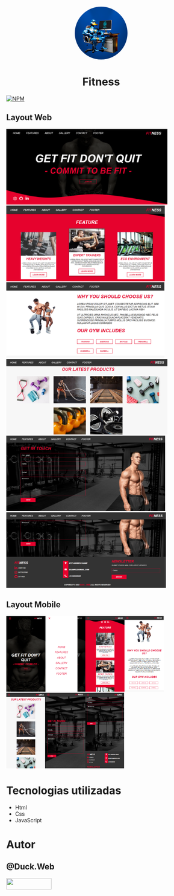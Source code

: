 <p align="center">
 <a href="https://github.com/duck-developer">
    <img style="border-radius: 50%; overflow: hidden; width: 140px; height: 140px;" src="image/duck.web.png" alt="@Duck.Web" >
  </a>
  <h1 align="center">Fitness</h1>
</p>

[![NPM](https://img.shields.io/npm/l/react)](https://github.com/devsuperior/sds1-wmazoni/blob/master/LICENSE) 

## Layout Web
<img src="./readme/img1.png" alt="@Hawk_web" height="200"><img src="./readme/img2.png" alt="@Hawk_web" height="200"><img src="./readme/img3.png" alt="@Hawk_web" height="200"><img src="./readme/img4.png" alt="@Hawk_web" height="200"><img src="./readme/img5.png" alt="@Hawk_web" height="200"><img src="./readme/img6.png" alt="@Hawk_web" height="200">

## Layout Mobile
<img src="./readme/img7.png" alt="@Hawk_web" height="200"><img src="./readme/img8.png" alt="@Hawk_web" height="200"><img src="./readme/img9.png" alt="@Hawk_web" height="200"><img src="./readme/img10.png" alt="@Hawk_web" height="200"><img src="./readme/img11.png" alt="@Hawk_web" height="200"><img src="./readme/img12.png" alt="@Hawk_web" height="200"><img src="./readme/img13.png" alt="@Hawk_web" height="200">


# Tecnologias utilizadas
- Html
- Css
- JavaScript

# Autor

## @Duck.Web

<!-- INSTAGRAM -->
<p align="esquerda">
<a href="https://www.instagram.com/duck.web/" target="blank"><img align="center" src="https://img.shields.io/badge/Instagram-E4405F?style=for-the-badge&logo=instagram&logoColor=white" height="30" width="120"/></a>
</p>
